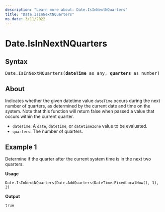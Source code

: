 ```yaml
---
description: "Learn more about: Date.IsInNextNQuarters"
title: "Date.IsInNextNQuarters"
ms.date: 3/11/2022
---
```

# Date.IsInNextNQuarters

## Syntax

<pre>
Date.IsInNextNQuarters(<b>dateTime</b> as any, <b>quarters</b> as number) as nullable logical
</pre>

## About

Indicates whether the given datetime value `dateTime` occurs during the next number of quarters, as determined by the current date and time on the system. Note that this function will return false when passed a value that occurs within the current quarter.

* `dateTime`: A `date`, `datetime`, or `datetimezone` value to be evaluated.
* `quarters`: The number of quarters.

## Example 1

Determine if the quarter after the current system time is in the next two quarters.

**Usage**

```powerquery-m
Date.IsInNextNQuarters(Date.AddQuarters(DateTime.FixedLocalNow(), 1), 2)
```

**Output**

`true`
